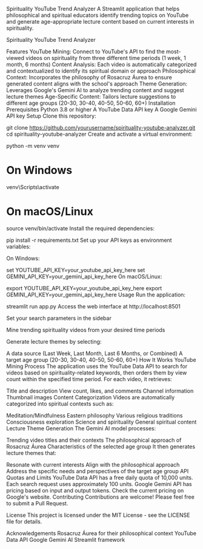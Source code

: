 Spirituality YouTube Trend Analyzer
A Streamlit application that helps philosophical and spiritual educators identify trending topics on YouTube and generate age-appropriate lecture content based on current interests in spirituality.

Spirituality YouTube Trend Analyzer

Features
YouTube Mining: Connect to YouTube's API to find the most-viewed videos on spirituality from three different time periods (1 week, 1 month, 6 months)
Content Analysis: Each video is automatically categorized and contextualized to identify its spiritual domain or approach
Philosophical Context: Incorporates the philosophy of Rosacruz Áurea to ensure generated content aligns with the school's approach
Theme Generation: Leverages Google's Gemini AI to analyze trending content and suggest lecture themes
Age-Specific Content: Tailors lecture suggestions to different age groups (20-30, 30-40, 40-50, 50-60, 60+)
Installation
Prerequisites
Python 3.8 or higher
A YouTube Data API key
A Google Gemini API key
Setup
Clone this repository:

git clone https://github.com/yourusername/spirituality-youtube-analyzer.git
cd spirituality-youtube-analyzer
Create and activate a virtual environment:

python -m venv venv

# On Windows
venv\Scripts\activate

# On macOS/Linux
source venv/bin/activate
Install the required dependencies:

pip install -r requirements.txt
Set up your API keys as environment variables:

On Windows:

set YOUTUBE_API_KEY=your_youtube_api_key_here
set GEMINI_API_KEY=your_gemini_api_key_here
On macOS/Linux:

export YOUTUBE_API_KEY=your_youtube_api_key_here
export GEMINI_API_KEY=your_gemini_api_key_here
Usage
Run the application:

streamlit run app.py
Access the web interface at http://localhost:8501

Set your search parameters in the sidebar

Mine trending spirituality videos from your desired time periods

Generate lecture themes by selecting:

A data source (Last Week, Last Month, Last 6 Months, or Combined)
A target age group (20-30, 30-40, 40-50, 50-60, 60+)
How It Works
YouTube Mining Process
The application uses the YouTube Data API to search for videos based on spirituality-related keywords, then orders them by view count within the specified time period. For each video, it retrieves:

Title and description
View count, likes, and comments
Channel information
Thumbnail images
Content Categorization
Videos are automatically categorized into spiritual contexts such as:

Meditation/Mindfulness
Eastern philosophy
Various religious traditions
Consciousness exploration
Science and spirituality
General spiritual content
Lecture Theme Generation
The Gemini AI model processes:

Trending video titles and their contexts
The philosophical approach of Rosacruz Áurea
Characteristics of the selected age group
It then generates lecture themes that:

Resonate with current interests
Align with the philosophical approach
Address the specific needs and perspectives of the target age group
API Quotas and Limits
YouTube Data API has a free daily quota of 10,000 units. Each search request uses approximately 100 units.
Google Gemini API has pricing based on input and output tokens. Check the current pricing on Google's website.
Contributing
Contributions are welcome! Please feel free to submit a Pull Request.

License
This project is licensed under the MIT License - see the LICENSE file for details.

Acknowledgements
Rosacruz Áurea for their philosophical context
YouTube Data API
Google Gemini AI
Streamlit framework
